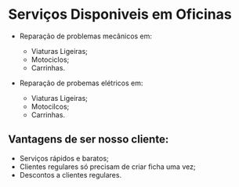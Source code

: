 # Serviços Disponiveis em Oficinas

+ Reparação de problemas mecânicos em: 
    + Viaturas Ligeiras;
    + Motociclos;
    + Carrinhas.


+ Reparação de probemas elétricos em:
    + Viaturas Ligeiras;
    + Motocilcos;
    + Carrinhas.

## Vantagens de ser nosso cliente:
+ Serviços rápidos e baratos;
+ Clientes regulares só precisam de criar ficha uma vez;
+ Descontos a clientes regulares. 